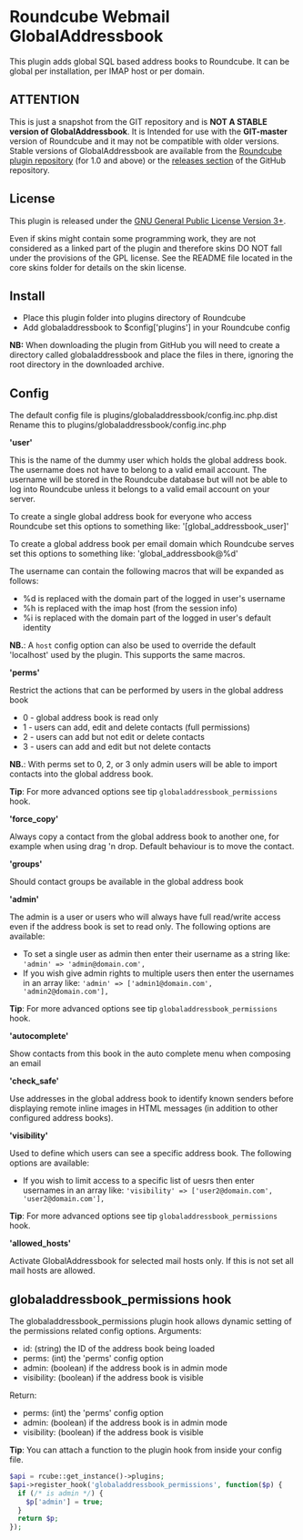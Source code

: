 Roundcube Webmail GlobalAddressbook
===================================
This plugin adds global SQL based address books to Roundcube. It can be
global per installation, per IMAP host or per domain.

ATTENTION
---------
This is just a snapshot from the GIT repository and is **NOT A STABLE version
of GlobalAddressbook**. It is Intended for use with the **GIT-master** version
of Roundcube and it may not be compatible with older versions. Stable versions
of GlobalAddressbook are available from the
[Roundcube plugin repository][rcplugrepo] (for 1.0 and above) or the
[releases section][releases] of the GitHub repository.

License
-------
This plugin is released under the [GNU General Public License Version 3+][gpl].

Even if skins might contain some programming work, they are not considered
as a linked part of the plugin and therefore skins DO NOT fall under the
provisions of the GPL license. See the README file located in the core skins
folder for details on the skin license.

Install
-------
* Place this plugin folder into plugins directory of Roundcube
* Add globaladdressbook to $config['plugins'] in your Roundcube config

**NB:** When downloading the plugin from GitHub you will need to create a
directory called globaladdressbook and place the files in there, ignoring the
root directory in the downloaded archive.

Config
------
The default config file is plugins/globaladdressbook/config.inc.php.dist
Rename this to plugins/globaladdressbook/config.inc.php

**'user'**

This is the name of the dummy user which holds the global address book.
The username does not have to belong to a valid email account. The username
will be stored in the Roundcube database but will not be able to log into
Roundcube unless it belongs to a valid email account on your server.

To create a single global address book for everyone who access Roundcube set
this options to something like: '[global_addressbook_user]'

To create a global address book per email domain which Roundcube serves set
this options to something like: 'global_addressbook@%d'

The username can contain the following macros that will be expanded as
follows:
* %d is replaced with the domain part of the logged in user's username
* %h is replaced with the imap host (from the session info)
* %i is replaced with the domain part of the logged in user's default identity

**NB.**: A `host` config option can also be used to override the default
'localhost' used by the plugin. This supports the same macros.

**'perms'**

Restrict the actions that can be performed by users in the global address book
* 0 - global address book is read only
* 1 - users can add, edit and delete contacts (full permissions)
* 2 - users can add but not edit or delete contacts
* 3 - users can add and edit but not delete contacts

**NB.**: With perms set to 0, 2, or 3 only admin users will be able to import
contacts into the global address book.

**Tip**: For more advanced options see tip `globaladdressbook_permissions` hook.

**'force_copy'**

Always copy a contact from the global address book to another one, for example
when using drag 'n drop. Default behaviour is to move the contact.

**'groups'**

Should contact groups be available in the global address book

**'admin'**

The admin is a user or users who will always have full read/write access even
if the address book is set to read only. The following options are available:
* To set a single user as admin then enter their username as a string like:
  `'admin' => 'admin@domain.com',`
* If you wish give admin rights to multiple users then enter the usernames in
  an array like: `'admin' => ['admin1@domain.com', 'admin2@domain.com'],`

**Tip**: For more advanced options see tip `globaladdressbook_permissions` hook.

**'autocomplete'**

Show contacts from this book in the auto complete menu when composing an email

**'check_safe'**

Use addresses in the global address book to identify known senders before
displaying remote inline images in HTML messages (in addition to other
configured address books).

**'visibility'**

Used to define which users can see a specific address book. The following
options are available:
* If you wish to limit access to a specific list of uesrs then enter usernames
  in an array like: `'visibility' => ['user2@domain.com', 'user2@domain.com'],`

**Tip**: For more advanced options see tip `globaladdressbook_permissions` hook.

**'allowed_hosts'**

Activate GlobalAddressbook for selected mail hosts only. If this is not set all
mail hosts are allowed.

globaladdressbook_permissions hook
----------------------------------
The globaladdressbook_permissions plugin hook allows dynamic setting of the
permissions related config options.
Arguments:
* id: (string) the ID of the address book being loaded
* perms: (int) the 'perms' config option
* admin: (boolean) if the address book is in admin mode
* visibility: (boolean) if the address book is visible

Return:
* perms: (int) the 'perms' config option
* admin: (boolean) if the address book is in admin mode
* visibility: (boolean) if the address book is visible

**Tip**: You can attach a function to the plugin hook from inside your config file.
```php
$api = rcube::get_instance()->plugins;
$api->register_hook('globaladdressbook_permissions', function($p) {
  if (/* is admin */) {
    $p['admin'] = true;
  }
  return $p;
});
```

[rcplugrepo]: https://plugins.roundcube.net/#/packages/johndoh/globaladdressbook
[releases]: https://github.com/johndoh/roundcube-globaladdressbook/releases
[gpl]: https://www.gnu.org/licenses/gpl.html